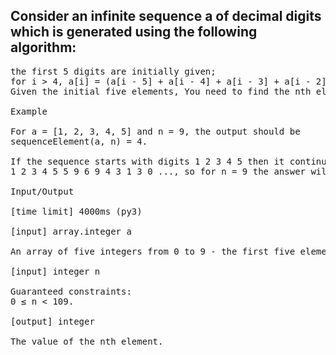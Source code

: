 ## Consider an infinite sequence a of decimal digits which is generated using the following algorithm:

<pre>the first 5 digits are initially given;
for i > 4, a[i] = (a[i - 5] + a[i - 4] + a[i - 3] + a[i - 2] + a[i - 1]) % 10, i.e. each element starting with the fifth is the sum of the previous five elements modulo 10.
Given the initial five elements, You need to find the nth element of the sequence (the first element has index 0).

Example

For a = [1, 2, 3, 4, 5] and n = 9, the output should be
sequenceElement(a, n) = 4.

If the sequence starts with digits 1 2 3 4 5 then it continues like this:
1 2 3 4 5 5 9 6 9 4 3 1 3 0 ..., so for n = 9 the answer will be 4.

Input/Output

[time limit] 4000ms (py3)

[input] array.integer a

An array of five integers from 0 to 9 - the first five elements of the sequence.

[input] integer n

Guaranteed constraints:
0 ≤ n < 109.

[output] integer

The value of the nth element.
